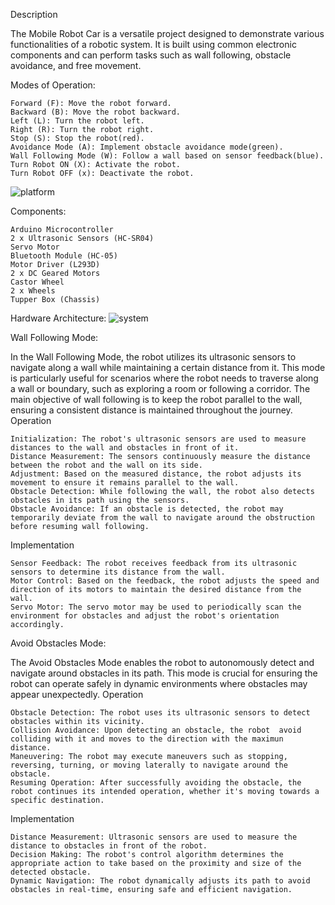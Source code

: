 Description

The Mobile Robot Car is a versatile project designed to demonstrate various functionalities of a robotic system. It is built using common electronic components and can perform tasks such as wall following, obstacle avoidance, and free movement.

Modes of Operation:

    Forward (F): Move the robot forward.
    Backward (B): Move the robot backward.
    Left (L): Turn the robot left.
    Right (R): Turn the robot right.
    Stop (S): Stop the robot(red).
    Avoidance Mode (A): Implement obstacle avoidance mode(green).
    Wall Following Mode (W): Follow a wall based on sensor feedback(blue).
    Turn Robot ON (X): Activate the robot.
    Turn Robot OFF (x): Deactivate the robot.
    
![platform](https://github.com/palpatinedude/Delfi---Small-Robot/assets/117318107/6171ee28-050c-4913-8600-de4a61c1eca7)


Components:

    Arduino Microcontroller
    2 x Ultrasonic Sensors (HC-SR04)
    Servo Motor
    Bluetooth Module (HC-05)
    Motor Driver (L293D) 
    2 x DC Geared Motors
    Castor Wheel
    2 x Wheels
    Tupper Box (Chassis)

Hardware Architecture:
![system](https://github.com/palpatinedude/Delfi---Small-Robot/assets/117318107/3f96b5bd-3b04-4764-ba1b-b04220e868c4)


Wall Following Mode:

In the Wall Following Mode, the robot utilizes its ultrasonic sensors to navigate along a wall while maintaining a certain distance from it. This mode is particularly useful for scenarios where the robot needs to traverse along a wall or boundary, such as exploring a room or following a corridor. The main objective of wall following is to keep the robot parallel to the wall, ensuring a consistent distance is maintained throughout the journey.
Operation

    Initialization: The robot's ultrasonic sensors are used to measure distances to the wall and obstacles in front of it.
    Distance Measurement: The sensors continuously measure the distance between the robot and the wall on its side.
    Adjustment: Based on the measured distance, the robot adjusts its movement to ensure it remains parallel to the wall.
    Obstacle Detection: While following the wall, the robot also detects obstacles in its path using the sensors.
    Obstacle Avoidance: If an obstacle is detected, the robot may temporarily deviate from the wall to navigate around the obstruction before resuming wall following.

Implementation

    Sensor Feedback: The robot receives feedback from its ultrasonic sensors to determine its distance from the wall.
    Motor Control: Based on the feedback, the robot adjusts the speed and direction of its motors to maintain the desired distance from the wall.
    Servo Motor: The servo motor may be used to periodically scan the environment for obstacles and adjust the robot's orientation accordingly.

Avoid Obstacles Mode:

The Avoid Obstacles Mode enables the robot to autonomously detect and navigate around obstacles in its path. This mode is crucial for ensuring the robot can operate safely in dynamic environments where obstacles may appear unexpectedly.
Operation

    Obstacle Detection: The robot uses its ultrasonic sensors to detect obstacles within its vicinity.
    Collision Avoidance: Upon detecting an obstacle, the robot  avoid colliding with it and moves to the direction with the maximun distance.
    Maneuvering: The robot may execute maneuvers such as stopping, reversing, turning, or moving laterally to navigate around the obstacle.
    Resuming Operation: After successfully avoiding the obstacle, the robot continues its intended operation, whether it's moving towards a specific destination.

Implementation

    Distance Measurement: Ultrasonic sensors are used to measure the distance to obstacles in front of the robot.
    Decision Making: The robot's control algorithm determines the appropriate action to take based on the proximity and size of the detected obstacle.
    Dynamic Navigation: The robot dynamically adjusts its path to avoid obstacles in real-time, ensuring safe and efficient navigation.





